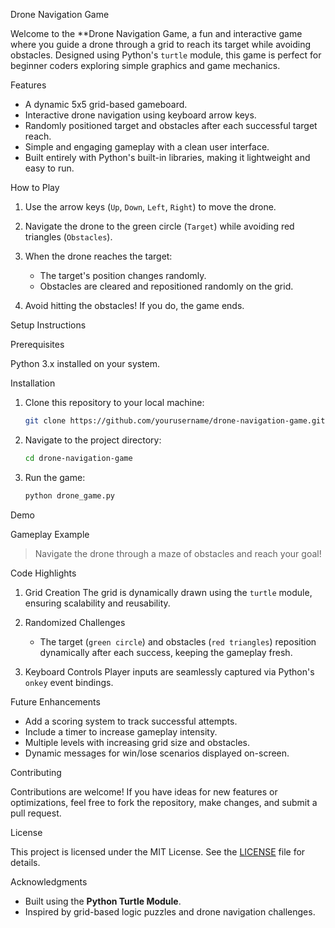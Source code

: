 Drone Navigation Game

Welcome to the **Drone Navigation Game, a fun and interactive game where you guide a drone through a grid to reach its target while avoiding obstacles. Designed using Python's `turtle` module, this game is perfect for beginner coders exploring simple graphics and game mechanics.

Features

* A dynamic 5x5 grid-based gameboard.
* Interactive drone navigation using keyboard arrow keys.
* Randomly positioned target and obstacles after each successful target reach.
* Simple and engaging gameplay with a clean user interface.
* Built entirely with Python's built-in libraries, making it lightweight and easy to run.

How to Play

1. Use the arrow keys (`Up`, `Down`, `Left`, `Right`) to move the drone.
2. Navigate the drone to the green circle (`Target`) while avoiding red triangles (`Obstacles`).
3. When the drone reaches the target:

   * The target's position changes randomly.
   * Obstacles are cleared and repositioned randomly on the grid.
4. Avoid hitting the obstacles! If you do, the game ends.

Setup Instructions

Prerequisites

Python 3.x installed on your system.

Installation

1. Clone this repository to your local machine:

   ```bash
   git clone https://github.com/yourusername/drone-navigation-game.git
   ```
2. Navigate to the project directory:

   ```bash
   cd drone-navigation-game
   ```
3. Run the game:

   ```bash
   python drone_game.py
   ```



Demo

Gameplay Example

> Navigate the drone through a maze of obstacles and reach your goal!

Code Highlights

1. Grid Creation
   The grid is dynamically drawn using the `turtle` module, ensuring scalability and reusability.

2. Randomized Challenges

   * The target (`green circle`) and obstacles (`red triangles`) reposition dynamically after each success, keeping the gameplay fresh.

3. Keyboard Controls
   Player inputs are seamlessly captured via Python's `onkey` event bindings.

Future Enhancements

* Add a scoring system to track successful attempts.
* Include a timer to increase gameplay intensity.
* Multiple levels with increasing grid size and obstacles.
* Dynamic messages for win/lose scenarios displayed on-screen.

Contributing

Contributions are welcome! If you have ideas for new features or optimizations, feel free to fork the repository, make changes, and submit a pull request.

License

This project is licensed under the MIT License. See the [LICENSE](LICENSE) file for details.

Acknowledgments

* Built using the **Python Turtle Module**.
* Inspired by grid-based logic puzzles and drone navigation challenges.

